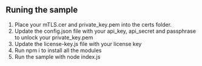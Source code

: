 ## Runing the sample

1. Place your mTLS.cer and private_key.pem into the certs folder.
2. Update the config.json file with your api_key, api_secret and passphrase to unlock your private_key.pem
3. Update the license-key.js file with your license key
4. Run npm i to install all the modules
5. Run the sample with node index.js